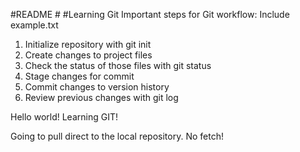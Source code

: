 #README #
#Learning Git
Important steps for Git workflow:
Include example.txt
1. Initialize repository with git init
2. Create changes to project files
3. Check the status of those files with git status
4. Stage changes for commit
5. Commit changes to version history
6. Review previous changes with git log

Hello world! Learning GIT!

Going to pull direct to the local repository. No fetch!
